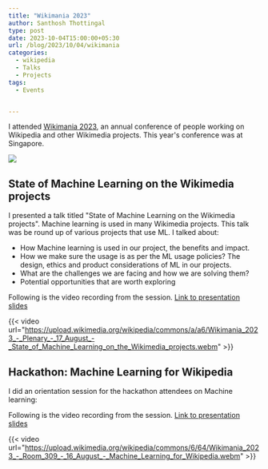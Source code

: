 ```yaml
---
title: "Wikimania 2023"
author: Santhosh Thottingal
type: post
date: 2023-10-04T15:00:00+05:30
url: /blog/2023/10/04/wikimania
categories:
  - wikipedia
  - Talks
  - Projects
tags:
  - Events


---
```


I attended [Wikimania 2023](https://wikimania.wikimedia.org/wiki/2023:Wikimania), an annual conference of people working on Wikipedia and other Wikimedia projects. This year's conference was at Singapore.

![](https://upload.wikimedia.org/wikipedia/commons/thumb/3/36/Wikimania_Singapore_2023_group_photo.jpg/1920px-Wikimania_Singapore_2023_group_photo.jpg)

## State of Machine Learning on the Wikimedia projects

I presented a talk titled "State of Machine Learning on the Wikimedia projects". Machine learning is used in many Wikimedia projects. This talk was be round up of various projects that use ML. I talked about:

* How Machine learning is used in our project, the benefits and impact.
* How we make sure the usage is as per the ML usage policies? The design, ethics and product considerations of ML in our projects.
* What are the challenges we are facing and how we are solving them?
* Potential opportunities that are worth exploring

Following is the video recording from the session. [Link to presentation slides](https://docs.google.com/presentation/d/1NldP01-AOAHjMnBRDACnZRex4zBrv0Utsigx6IlqpYU/edit?usp=sharing)

{{< video url="https://upload.wikimedia.org/wikipedia/commons/a/a6/Wikimania_2023_-_Plenary_-_17_August_-_State_of_Machine_Learning_on_the_Wikimedia_projects.webm" >}}

## Hackathon: Machine Learning for Wikipedia

I did an orientation session for the hackathon attendees on Machine learning:

Following is the video recording from the session. [Link to presentation slides](https://docs.google.com/presentation/d/1KiJJg61xGXsuDXVQ1ohJeQ05EucEcifI/edit#slide=id.p6)


{{< video url="https://upload.wikimedia.org/wikipedia/commons/6/64/Wikimania_2023_-_Room_309_-_16_August_-_Machine_Learning_for_Wikipedia.webm" >}}
